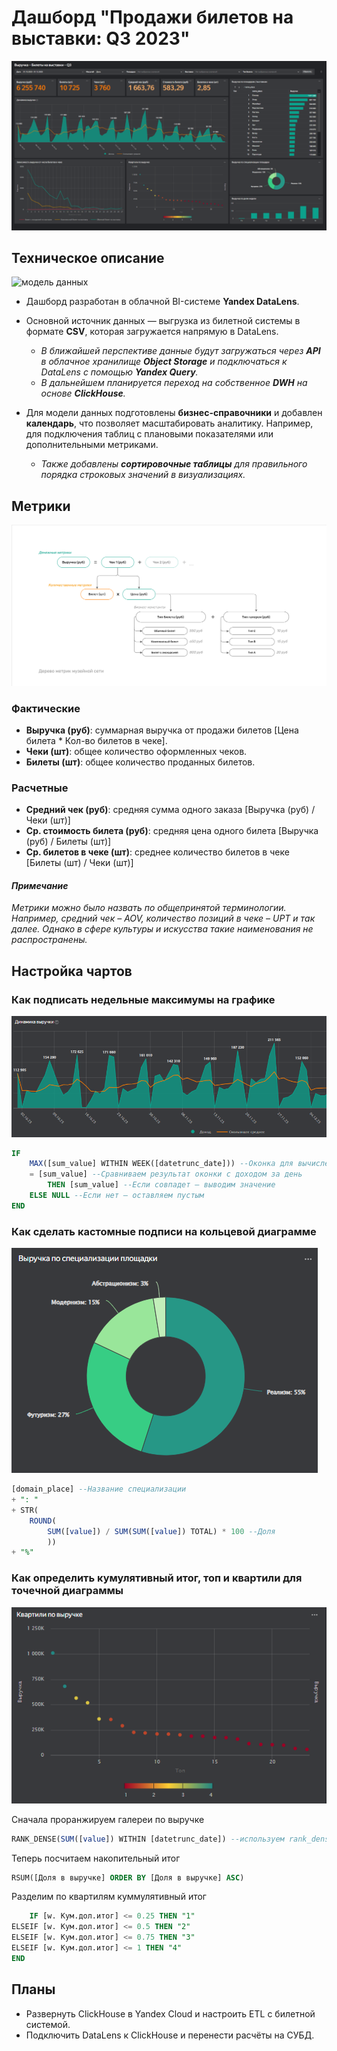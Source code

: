 # Дашборд "Продажи билетов на выставки: Q3 2023"
![Дашборд](images/dash.png)

## Техническое описание
![модель данных](olap.png) 

- Дашборд разработан в облачной BI-системе **Yandex DataLens**.
&nbsp;

- Основной источник данных — выгрузка из билетной системы в формате **CSV**, которая загружается напрямую в DataLens.
  - *В ближайшей перспективе данные будут загружаться через **API** в облачное хранилище **Object Storage** и подключаться к DataLens с помощью **Yandex Query**.* 
  - *В дальнейшем планируется переход на собственное **DWH** на основе **ClickHouse**.*
&nbsp;

- Для модели данных подготовлены **бизнес-справочники** и добавлен **календарь**, что позволяет масштабировать аналитику. Например, для подключения таблиц с плановыми показателями или дополнительными метриками.
  - *Также добавлены **сортировочные таблицы** для правильного порядка строковых значений в визуализациях.*

## Метрики
![Карта метрик](images/metric-map.png)
### Фактические
- **Выручка (руб)**: суммарная выручка от продажи билетов [Цена билета * Кол-во билетов в чеке].
- **Чеки (шт)**: общее количество оформленных чеков. 
- **Билеты (шт)**: общее количество проданных билетов. 

### Расчетные
- **Средний чек (руб)**: средняя сумма одного заказа [Выручка (руб) / Чеки (шт)]
- **Ср. стоимость билета (руб)**: средняя цена одного билета [Выручка (руб) / Билеты (шт)]
- **Ср. билетов в чеке (шт)**: среднее количество билетов в чеке [Билеты (шт) / Чеки (шт)]

#### *Примечание*
*Метрики можно было назвать по общепринятой терминологии. Например, средний чек – AOV, количество позиций в чеке – UPT и так далее. Однако в сфере культуры и искусства такие наименования не распространены.*

## Настройка чартов
### Как подписать недельные максимумы на графике
![Чарт 1](images/chart-1.png)
```sql
IF 
    MAX([sum_value] WITHIN WEEK([datetrunc_date])) --Оконка для вычисления максимального дохода за неделю
    = [sum_value] --Сравниваем результат оконки с доходом за день
        THEN [sum_value] --Если совпадет – выводим значение
    ELSE NULL --Если нет – оставляем пустым
END
```

### Как сделать кастомные подписи на кольцевой диаграмме
![Чарт 2](images/chart-2.png)
```sql
[domain_place] --Название специализации
+ ": " 
+ STR( 
    ROUND(
        SUM([value]) / SUM(SUM([value]) TOTAL) * 100 --Доля
        )) 
+ "%"
```

### Как определить кумулятивный итог, топ и квартили для точечной диаграммы
![Чарт 3](images/chart-3.png)

Сначала проранжируем галереи по выручке
```sql
RANK_DENSE(SUM([value]) WITHIN [datetrunc_date]) --используем rank_dense, чтобы не было пропусков
```

Теперь посчитаем накопительный итог
```sql
RSUM([Доля в выручке] ORDER BY [Доля в выручке] ASC)
```

Разделим по квартилям куммулятивный итог
```sql
    IF [w. Кум.дол.итог] <= 0.25 THEN "1"
ELSEIF [w. Кум.дол.итог] <= 0.5 THEN "2"
ELSEIF [w. Кум.дол.итог] <= 0.75 THEN "3"
ELSEIF [w. Кум.дол.итог] <= 1 THEN "4" 
END
```

## Планы
- Развернуть ClickHouse в Yandex Cloud и настроить ETL с билетной системой. 
- Подключить DataLens к ClickHouse и перенести расчёты на СУБД.
